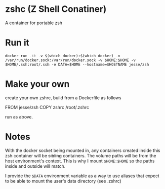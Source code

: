 # zshc (Z Shell Conatiner)

A container for portable zsh

# Run it

    docker run -it -v $(which docker):$(which docker) -v /var/run/docker.sock:/var/run/docker.sock -v $HOME:$HOME -v $HOME/.ssh:root/.ssh -e DATA=$HOME --hostname=$HOSTNAME jesse/zsh

# Make your own

create your own zshrc, build from a Dockerfile as follows

   FROM jesse/zsh
   COPY zshrc /root/.zshrc

run as above.

# Notes

With the docker socket being mounted in, any containers created inside this zsh
container will be ~~sibling~~ containers. The volume paths will be from the host
environment's context. This is why I mount `$HOME:$HOME` so the paths inside and
outside will match.

I provide the `$DATA` environment variable as a way to use aliases that expect
to be able to mount the user's data directory (see .zshrc)
